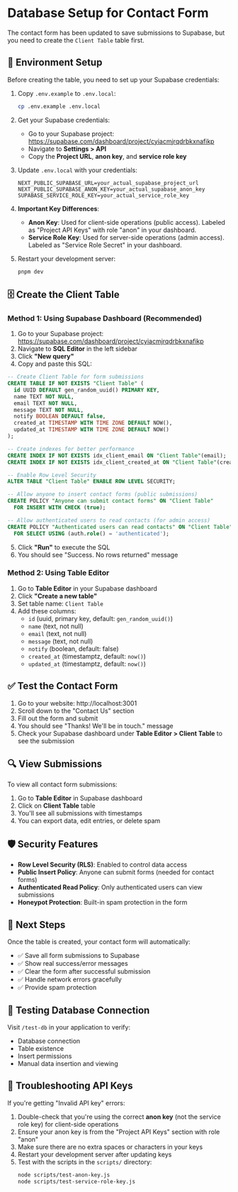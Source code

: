 # Database Setup for Contact Form

The contact form has been updated to save submissions to Supabase, but you need to create the `Client Table` table first.

## 🔧 Environment Setup

Before creating the table, you need to set up your Supabase credentials:

1. Copy `.env.example` to `.env.local`:
   ```bash
   cp .env.example .env.local
   ```

2. Get your Supabase credentials:
   - Go to your Supabase project: https://supabase.com/dashboard/project/cyiacmjrqdrbkxnafikp
   - Navigate to **Settings > API**
   - Copy the **Project URL**, **anon key**, and **service role key**

3. Update `.env.local` with your credentials:
   ```env
   NEXT_PUBLIC_SUPABASE_URL=your_actual_supabase_project_url
   NEXT_PUBLIC_SUPABASE_ANON_KEY=your_actual_supabase_anon_key
   SUPABASE_SERVICE_ROLE_KEY=your_actual_service_role_key
   ```

4. **Important Key Differences**:
   - **Anon Key**: Used for client-side operations (public access). Labeled as "Project API Keys" with role "anon" in your dashboard.
   - **Service Role Key**: Used for server-side operations (admin access). Labeled as "Service Role Secret" in your dashboard.

5. Restart your development server:
   ```bash
   pnpm dev
   ```

## 🗄️ Create the Client Table

### Method 1: Using Supabase Dashboard (Recommended)

1. Go to your Supabase project: https://supabase.com/dashboard/project/cyiacmjrqdrbkxnafikp
2. Navigate to **SQL Editor** in the left sidebar
3. Click **"New query"**
4. Copy and paste this SQL:

```sql
-- Create Client Table for form submissions
CREATE TABLE IF NOT EXISTS "Client Table" (
  id UUID DEFAULT gen_random_uuid() PRIMARY KEY,
  name TEXT NOT NULL,
  email TEXT NOT NULL,
  message TEXT NOT NULL,
  notify BOOLEAN DEFAULT false,
  created_at TIMESTAMP WITH TIME ZONE DEFAULT NOW(),
  updated_at TIMESTAMP WITH TIME ZONE DEFAULT NOW()
);

-- Create indexes for better performance
CREATE INDEX IF NOT EXISTS idx_client_email ON "Client Table"(email);
CREATE INDEX IF NOT EXISTS idx_client_created_at ON "Client Table"(created_at DESC);

-- Enable Row Level Security
ALTER TABLE "Client Table" ENABLE ROW LEVEL SECURITY;

-- Allow anyone to insert contact forms (public submissions)
CREATE POLICY "Anyone can submit contact forms" ON "Client Table"
  FOR INSERT WITH CHECK (true);

-- Allow authenticated users to read contacts (for admin access)
CREATE POLICY "Authenticated users can read contacts" ON "Client Table"
  FOR SELECT USING (auth.role() = 'authenticated');
```

5. Click **"Run"** to execute the SQL
6. You should see "Success. No rows returned" message

### Method 2: Using Table Editor

1. Go to **Table Editor** in your Supabase dashboard
2. Click **"Create a new table"**
3. Set table name: `Client Table`
4. Add these columns:
   - `id` (uuid, primary key, default: `gen_random_uuid()`)
   - `name` (text, not null)
   - `email` (text, not null) 
   - `message` (text, not null)
   - `notify` (boolean, default: false)
   - `created_at` (timestamptz, default: `now()`)
   - `updated_at` (timestamptz, default: `now()`)

## ✅ Test the Contact Form

1. Go to your website: http://localhost:3001
2. Scroll down to the "Contact Us" section
3. Fill out the form and submit
4. You should see "Thanks! We'll be in touch." message
5. Check your Supabase dashboard under **Table Editor > Client Table** to see the submission

## 🔍 View Submissions

To view all contact form submissions:

1. Go to **Table Editor** in Supabase dashboard
2. Click on **Client Table** table
3. You'll see all submissions with timestamps
4. You can export data, edit entries, or delete spam

## 🛡️ Security Features

- **Row Level Security (RLS)**: Enabled to control data access
- **Public Insert Policy**: Anyone can submit forms (needed for contact forms)
- **Authenticated Read Policy**: Only authenticated users can view submissions
- **Honeypot Protection**: Built-in spam protection in the form

## 🚀 Next Steps

Once the table is created, your contact form will automatically:
- ✅ Save all form submissions to Supabase
- ✅ Show real success/error messages
- ✅ Clear the form after successful submission
- ✅ Handle network errors gracefully
- ✅ Provide spam protection

## 🧪 Testing Database Connection

Visit `/test-db` in your application to verify:
- Database connection
- Table existence
- Insert permissions
- Manual data insertion and viewing

## 🔑 Troubleshooting API Keys

If you're getting "Invalid API key" errors:

1. Double-check that you're using the correct **anon key** (not the service role key) for client-side operations
2. Ensure your anon key is from the "Project API Keys" section with role "anon"
3. Make sure there are no extra spaces or characters in your keys
4. Restart your development server after updating keys
5. Test with the scripts in the `scripts/` directory:
   ```bash
   node scripts/test-anon-key.js
   node scripts/test-service-role-key.js
   ```